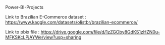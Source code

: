 Power-BI-Projects

Link to Brazilian E-Commerce dataset : https://www.kaggle.com/datasets/olistbr/brazilian-ecommerce/

Link to pbix file : https://drive.google.com/file/d/1zZGOby8GdKS1zHZN0u-MFKSKcLPjAYWe/view?usp=sharing
